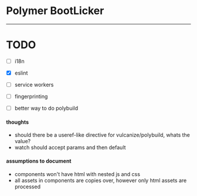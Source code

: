 # Polymer BootLicker

---

# TODO
 - [ ] i18n
 - [x] eslint
 - [ ] service workers
 - [ ] fingerprinting
 - [ ] better way to do polybuild


#### thoughts
* should there be a useref-like directive for vulcanize/polybuild, whats the value?
* watch should accept params and then default

#### assumptions to document
* components won't have html with nested js and css
* all assets in components are copies over, however only html assets are processed
